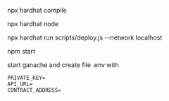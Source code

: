 npx hardhat compile

npx hardhat node

npx hardhat run scripts/deploy.js --network localhost	

npm start

start ganache and create file .env with
```shell
PRIVATE_KEY=
API_URL=
CONTRACT_ADDRESS=
```
